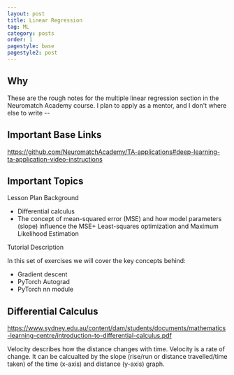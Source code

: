 ```yaml
---
layout: post
title: Linear Regression
tag: ML
category: posts
order: 1
pagestyle: base
pagestyle2: post
---
```

## Why

These are the rough notes for the multiple linear regression section in the Neuromatch Academy course. I plan to apply as a mentor, and I don't where else to write --

## Important Base Links

https://github.com/NeuromatchAcademy/TA-applications#deep-learning-ta-application-video-instructions

## Important Topics

Lesson Plan Background

+ Differential calculus
+ The concept of mean-squared error (MSE) and how model parameters (slope) influence the MSE+ Least-squares optimization and Maximum Likelihood Estimation

Tutorial Description

In this set of exercises we will cover the key concepts behind:

+ Gradient descent
+ PyTorch Autograd
+ PyTorch nn module

## Differential Calculus

https://www.sydney.edu.au/content/dam/students/documents/mathematics-learning-centre/introduction-to-differential-calculus.pdf

Velocity describes how the distance changes with time. Velocity is a rate of change. It can be calcualted by the slope (rise/run or distance travelled/time taken) of the time (x-axis) and distance (y-axis) graph.

<p><div class="chartjs-wrapper" style="position: center">
<canvas canvas id="cropYieldChart" class="chartjs" width="undefined" height="undefined"></canvas>
    <script>
        const ctx = document.getElementById('cropYieldChart').getContext('2d');

        new Chart(ctx, {
            type: 'line',
            data: {
                labels: [0, 1, 2, 3, 4],
                datasets: [
                    {
                        label: "Crop Yield",
                        data: [20, 100, 160, 120, 40], // Approximate parabola data
                        borderColor: "black",
                        fill: false,
                        tension: 0.1
                    }
                ]
            },
            options: {
                scales: {
                    x: {
                        title: {
                            display: true,
                            text: 'Fertilizer Usage (Tonnes)'
                        }
                    },
                    y: {
                        title: {
                            display: true,
                            text: 'Crop Yield (Tonnes)'
                        }
                    }
                }
            }
        });
    </script>
</div></p>

Differential calculus is about finding the slope of a tangent to the graph of a function, or equivalently, differential calculus is about finding the rate of change of one quantity with respect to another quantity.

## Linear Regression Code

https://github.com/psymbio/learning_ml/tree/main/linear_regression